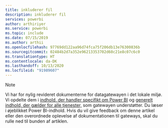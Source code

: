 ```yaml
---
title: inkluderer fil
description: inkluderer fil
services: powerbi
author: arthiriyer
ms.service: powerbi
ms.topic: include
ms.date: 07/15/2019
ms.author: arthii
ms.openlocfilehash: 97769dd122aa96d74fca75f206db13e76300836b
ms.sourcegitcommit: 02484b2d7a352e96213353702d60c21e8c07c6c0
ms.translationtype: HT
ms.contentlocale: da-DK
ms.lasthandoff: 10/13/2020
ms.locfileid: "91989607"
---
```

> [!NOTE]
> Vi har for nylig revideret dokumenterne for datagatewayen i det lokale miljø. Vi opdelte dem i [indhold, der handler specifikt om Power BI](../connect-data/service-gateway-onprem.md) og [generelt indhold, der gælder for alle tjenester,](/data-integration/gateway/service-gateway-onprem) som gatewayen understøtter. Du læser i øjeblikket Power BI-indhold. Hvis du vil give feedback om denne artikel eller den overordnede oplevelse af dokumentationen til gateways, skal du rulle ned til bunden af artiklen.